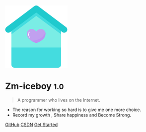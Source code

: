 <!-- _coverpage.md -->

![logo](media/home.png)

# Zm-iceboy <small>1.0</small>

> A programmer who lives on the Internet.

- The reason for working so hard is to give me one more choice. 
- Record my growth , Share happiness and  Become Strong.


[GitHub](https://github.com/docsifyjs/docsify/)
[CSDN](https://blog.csdn.net/zmiceboy)
[Get Started](#docsify)
